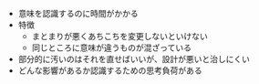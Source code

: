 - 意味を認識するのに時間がかかる
- 特徴
	- まとまりが悪くあちこちを変更しないといけない
	- 同じところに意味が違うものが混ざっている
- 部分的に汚いのはそれを直せばいいが、設計が悪いと治しにくい
- どんな影響があるか認識するための思考負荷がある
